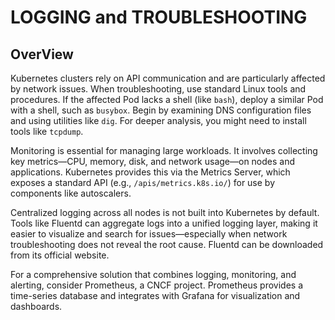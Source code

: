 # LOGGING and TROUBLESHOOTING

## OverView

Kubernetes clusters rely on API communication and are particularly affected by network issues. When troubleshooting, use standard Linux tools and procedures. If the affected Pod lacks a shell (like `bash`), deploy a similar Pod with a shell, such as `busybox`. Begin by examining DNS configuration files and using utilities like `dig`. For deeper analysis, you might need to install tools like `tcpdump`.

Monitoring is essential for managing large workloads. It involves collecting key metrics—CPU, memory, disk, and network usage—on nodes and applications. Kubernetes provides this via the Metrics Server, which exposes a standard API (e.g., `/apis/metrics.k8s.io/`) for use by components like autoscalers.

Centralized logging across all nodes is not built into Kubernetes by default. Tools like Fluentd can aggregate logs into a unified logging layer, making it easier to visualize and search for issues—especially when network troubleshooting does not reveal the root cause. Fluentd can be downloaded from its official website.

For a comprehensive solution that combines logging, monitoring, and alerting, consider Prometheus, a CNCF project. Prometheus provides a time-series database and integrates with Grafana for visualization and dashboards.